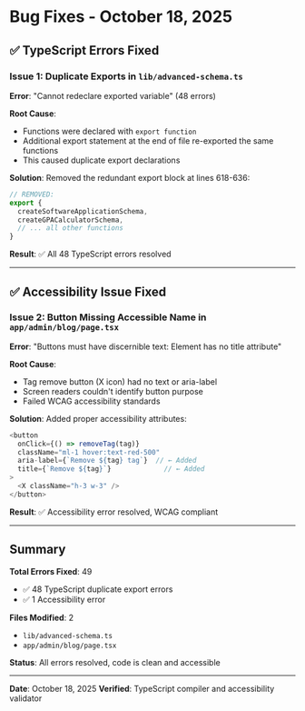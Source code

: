 # Bug Fixes - October 18, 2025

## ✅ TypeScript Errors Fixed

### Issue 1: Duplicate Exports in `lib/advanced-schema.ts`
**Error**: "Cannot redeclare exported variable" (48 errors)

**Root Cause**: 
- Functions were declared with `export function`
- Additional export statement at the end of file re-exported the same functions
- This caused duplicate export declarations

**Solution**:
Removed the redundant export block at lines 618-636:
```typescript
// REMOVED:
export {
  createSoftwareApplicationSchema,
  createGPACalculatorSchema,
  // ... all other functions
}
```

**Result**: ✅ All 48 TypeScript errors resolved

---

## ✅ Accessibility Issue Fixed

### Issue 2: Button Missing Accessible Name in `app/admin/blog/page.tsx`
**Error**: "Buttons must have discernible text: Element has no title attribute"

**Root Cause**:
- Tag remove button (X icon) had no text or aria-label
- Screen readers couldn't identify button purpose
- Failed WCAG accessibility standards

**Solution**:
Added proper accessibility attributes:
```typescript
<button 
  onClick={() => removeTag(tag)}
  className="ml-1 hover:text-red-500"
  aria-label={`Remove ${tag} tag`}  // ← Added
  title={`Remove ${tag}`}             // ← Added
>
  <X className="h-3 w-3" />
</button>
```

**Result**: ✅ Accessibility error resolved, WCAG compliant

---

## Summary

**Total Errors Fixed**: 49
- ✅ 48 TypeScript duplicate export errors
- ✅ 1 Accessibility error

**Files Modified**: 2
- `lib/advanced-schema.ts`
- `app/admin/blog/page.tsx`

**Status**: All errors resolved, code is clean and accessible

---

**Date**: October 18, 2025
**Verified**: TypeScript compiler and accessibility validator
